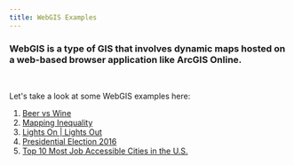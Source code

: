 ```yaml
---
title: WebGIS Examples
---
```


### WebGIS is a type of GIS that involves dynamic maps hosted on a web-based browser application like ArcGIS Online. 

<br>

Let's take a look at some WebGIS examples here: 

1. [Beer vs Wine](https://adventuresinmapping.files.wordpress.com/2017/02/bivariateupdate.jpg)
2. [Mapping Inequality](https://dsl.richmond.edu/panorama/redlining/#loc=5/39.1/-94.58)
3. [Lights On | Lights Out](https://storymaps.esri.com/stories/2017/Lights-On-Lights-Out/index.html)
4. [Presidential Election 2016](https://carto.maps.arcgis.com/apps/webappviewer/index.html?id=8732c91ba7a14d818cd26b776250d2c3)
5. [Top 10 Most Job Accessible Cities in the U.S.](https://urbanobservatory.maps.arcgis.com/apps/MapTour/index.html?appid=fa5b66adb57b4205a38731c45a6cb2e9&webmap=8a896ce35a3c454f959c102a4f7b72e8)

